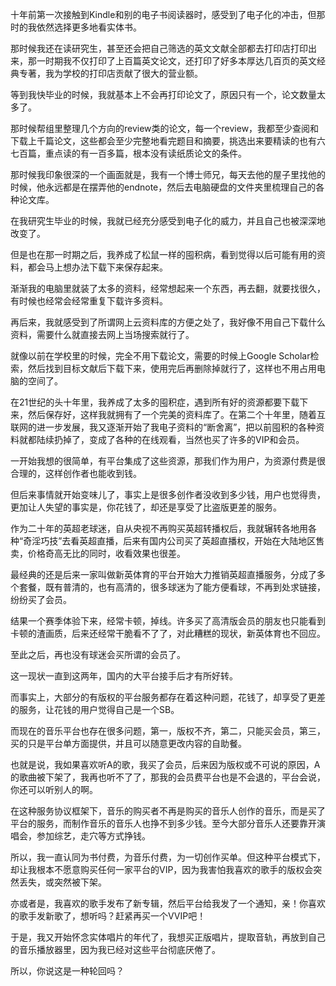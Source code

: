 <p>十年前第一次接触到Kindle和别的电子书阅读器时，感受到了电子化的冲击，但那时的我依然选择更多地看实体书。</p><p>那时候我还在读研究生，甚至还会把自己筛选的英文文献全部都去打印店打印出来，那一时期我不仅打印了上百篇英文论文，还打印了好多本厚达几百页的英文经典专著，我为学校的打印店贡献了很大的营业额。</p><p>等到我快毕业的时候，我就基本上不会再打印论文了，原因只有一个，论文数量太多了。</p><p>那时候帮组里整理几个方向的review类的论文，每一个review，我都至少查阅和下载上千篇论文，这些都会至少完整地看完题目和摘要，挑选出来要精读的也有六七百篇，重点读的有一百多篇，根本没有读纸质论文的条件。</p><p>那时候我印象很深的一个画面就是，我有一个博士师兄，每天去他的屋子里找他的时候，他永远都是在摆弄他的endnote，然后去电脑硬盘的文件夹里梳理自己的各种论文库。</p><p>在我研究生毕业的时候，我就已经充分感受到电子化的威力，并且自己也被深深地改变了。</p><p>但是也在那一时期之后，我养成了松鼠一样的囤积病，看到觉得以后可能有用的资料，都会马上想办法下载下来保存起来。</p><p>渐渐我的电脑里就装了太多的资料，经常想起来一个东西，再去翻，就要找很久，有时候也经常会经常重复下载许多资料。</p><p>再后来，我就感受到了所谓网上云资料库的方便之处了，我好像不用自己下载什么资料，需要什么就直接去网上当场搜索就行了。</p><p>就像以前在学校里的时候，完全不用下载论文，需要的时候上Google Scholar检索，然后找到目标文献后下载下来，使用完后再删除掉就行了，这样也不用占用电脑的空间了。</p><p>在21世纪的头十年里，我养成了太多的囤积症，遇到所有好的资源都要下载下来，然后保存好，这样我就拥有了一个完美的资料库了。在第二个十年里，随着互联网的进一步发展，我又逐渐开始了我电子资料的“断舍离”，把以前囤积的各种资料就都陆续扔掉了，变成了各种的在线观看，当然也买了许多的VIP和会员。</p><p>一开始我想的很简单，有平台集成了这些资源，那我们作为用户，为资源付费是很合理的，这样创作者也能收到钱。</p><p>但后来事情就开始变味儿了，事实上是很多创作者没收到多少钱，用户也觉得贵，更加让人失望的事实是，你花钱了，却还是享受了比盗版更差的服务。</p><p>作为二十年的英超老球迷，自从央视不再购买英超转播权后，我就辗转各地用各种“奇淫巧技”去看英超直播，后来有国内公司买了英超直播权，开始在大陆地区售卖，价格奇高无比的同时，收看效果也很差。</p><p>最经典的还是后来一家叫做新英体育的平台开始大力推销英超直播服务，分成了多个套餐，既有普清的，也有高清的，很多球迷为了能方便看球，不再到处求链接，纷纷买了会员。</p><p>结果一个赛季体验下来，经常卡顿，掉线。许多买了高清版会员的朋友也只能看到卡顿的渣画质，后来还经常干脆看不了了，对此糟糕的现状，新英体育也不回应。</p><p>至此之后，再也没有球迷会买所谓的会员了。</p><p>这一现状一直到这两年，国内的大平台接手后才有所好转。</p><p>而事实上，大部分的有版权的平台服务都存在着这种问题，花钱了，却享受了更差的服务，让花钱的用户觉得自己是一个SB。</p><p>而现在的音乐平台也存在很多问题，第一，版权不齐，第二，只能买会员，第三，买的只是平台单方面提供，并且可以随意更改内容的自助餐。</p><p>也就是说，我如果喜欢听A的歌，我买了会员，后来因为版权或不可说的原因，A的歌曲被下架了，我再也听不了了，那我的会员费平台也是不会退的，平台会说，你还可以听别人的啊。</p><p>在这种服务协议框架下，音乐的购买者不再是购买的音乐人创作的音乐，而是买了平台的服务，而制作音乐的音乐人也挣不到多少钱。至今大部分音乐人还要靠开演唱会，参加综艺，走穴等方式挣钱。</p><p>所以，我一直认同为书付费，为音乐付费，为一切创作买单。但这种平台模式下，却让我根本不愿意购买任何一家平台的VIP，因为我害怕我喜欢的歌手的版权会突然丢失，或突然被下架。</p><p>亦或者是，我喜欢的歌手发布了新专辑，然后平台给我发了一个通知，亲！你喜欢的歌手发新歌了，想听吗？赶紧再买一个VVIP吧！</p><p>于是，我又开始怀念实体唱片的年代了，我想买正版唱片，提取音轨，再放到自己的音乐播放器里，因为我已经对这些平台彻底厌倦了。</p><p>所以，你说这是一种轮回吗？</p>